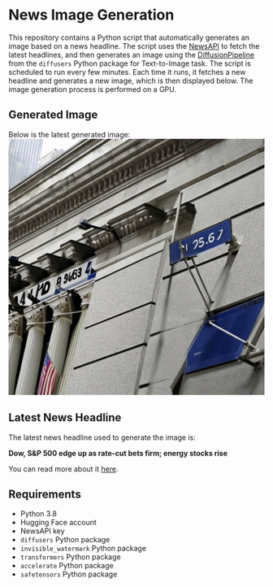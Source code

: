 # News Image Generation
This repository contains a Python script that automatically generates an image based on a news headline. The script uses the [NewsAPI](https://newsapi.org/) to fetch the latest headlines, and then generates an image using the [DiffusionPipeline](https://github.com/huggingface/diffusers) from the `diffusers` Python package for Text-to-Image task.
The script is scheduled to run every few minutes. Each time it runs, it fetches a new headline and generates a new image, which is then displayed below. The image generation process is performed on a GPU.

## Generated Image
Below is the latest generated image:
![Generated Image](image.png)

## Latest News Headline
The latest news headline used to generate the image is:

**Dow, S&P 500 edge up as rate-cut bets firm; energy stocks rise**

You can read more about it [here](https://news.google.com/rss/articles/CBMipAFBVV95cUxNeHYtM21YdUY1OU5zQllMT1hoMlM0cl82N1l4TjhBcGV4UVlEc2JabWdFMjBaTWpGU2RHNTY1QXFRbFA4V0prY0U0SkZIRkRTRF9Wdk1Id3JBblZpV2hxejdFT1BqNThlWkRHTXlLYkpwNG55RHc5dy05T0NyZmRUSGtRbUVtTHZYaGEweVN2T0VkcmlMT1VJQndGTkNNZDJhZ1JrbA?oc=5).

## Requirements
- Python 3.8
- Hugging Face account
- NewsAPI key
- `diffusers` Python package
- `invisible_watermark` Python package
- `transformers` Python package
- `accelerate` Python package
- `safetensors` Python package
